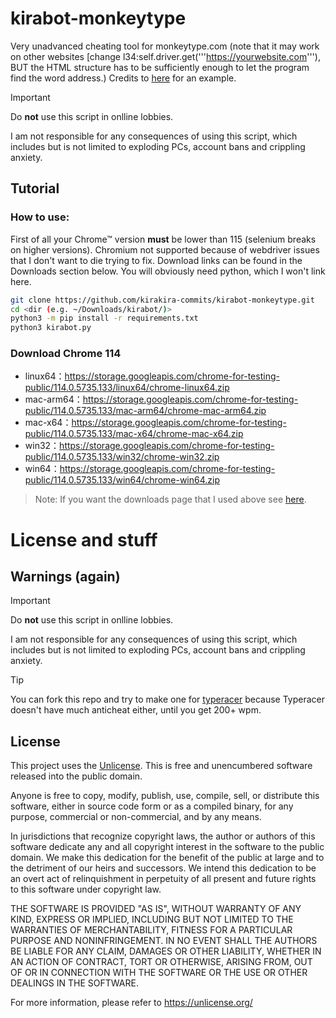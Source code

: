 # kirabot-monkeytype
Very unadvanced cheating tool for monkeytype.com (note that it may work on other websites [change l34:self.driver.get('''https://yourwebsite.com'''), BUT the HTML structure has to be sufficiently enough to let the program find the word address.) Credits to [here](https://github.com/CuriousAvenger/MonkeyType-Bot) for an example.
> [!IMPORTANT]
> Do **not** use this script in onlline lobbies.  
>  
> I am not responsible for any consequences of using this script, which includes but is not limited to exploding PCs, account bans and crippling anxiety.
## Tutorial
### How to use:
First of all your Chrome™ version **must** be lower than 115 (selenium breaks on higher versions). Chromium not supported because of webdriver issues that I don't want to die trying to fix. Download links can be found in the Downloads section below. You will obviously need python, which I won't link here.
```bash
git clone https://github.com/kirakira-commits/kirabot-monkeytype.git
cd <dir (e.g. ~/Downloads/kirabot/)>
python3 -m pip install -r requirements.txt
python3 kirabot.py
```

### Download Chrome 114
- linux64：https://storage.googleapis.com/chrome-for-testing-public/114.0.5735.133/linux64/chrome-linux64.zip
- mac-arm64：https://storage.googleapis.com/chrome-for-testing-public/114.0.5735.133/mac-arm64/chrome-mac-arm64.zip
- mac-x64：https://storage.googleapis.com/chrome-for-testing-public/114.0.5735.133/mac-x64/chrome-mac-x64.zip
- win32：https://storage.googleapis.com/chrome-for-testing-public/114.0.5735.133/win32/chrome-win32.zip
- win64：https://storage.googleapis.com/chrome-for-testing-public/114.0.5735.133/win64/chrome-win64.zip
> Note: If you want the downloads page that I used above see [here](https://www.techspot.com/downloads/4718-google-chrome.html).
# License and stuff
## Warnings (again)
> [!IMPORTANT]
> Do **not** use this script in onlline lobbies.  
>  
> I am not responsible for any consequences of using this script, which includes but is not limited to exploding PCs, account bans and crippling anxiety.

> [!TIP]
> You can fork this repo and try to make one for [typeracer](https://play.typeracer.com/) because Typeracer doesn't have much anticheat either, until you get 200+ wpm.
## License
This project uses the [Unlicense](https://unlicense.org/).
This is free and unencumbered software released into the public domain.

Anyone is free to copy, modify, publish, use, compile, sell, or
distribute this software, either in source code form or as a compiled
binary, for any purpose, commercial or non-commercial, and by any
means.

In jurisdictions that recognize copyright laws, the author or authors
of this software dedicate any and all copyright interest in the
software to the public domain. We make this dedication for the benefit
of the public at large and to the detriment of our heirs and
successors. We intend this dedication to be an overt act of
relinquishment in perpetuity of all present and future rights to this
software under copyright law.

THE SOFTWARE IS PROVIDED "AS IS", WITHOUT WARRANTY OF ANY KIND,
EXPRESS OR IMPLIED, INCLUDING BUT NOT LIMITED TO THE WARRANTIES OF
MERCHANTABILITY, FITNESS FOR A PARTICULAR PURPOSE AND NONINFRINGEMENT.
IN NO EVENT SHALL THE AUTHORS BE LIABLE FOR ANY CLAIM, DAMAGES OR
OTHER LIABILITY, WHETHER IN AN ACTION OF CONTRACT, TORT OR OTHERWISE,
ARISING FROM, OUT OF OR IN CONNECTION WITH THE SOFTWARE OR THE USE OR
OTHER DEALINGS IN THE SOFTWARE.

For more information, please refer to <https://unlicense.org/>
